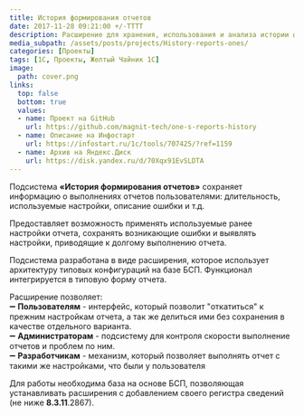 ```yaml
---
title: История формирования отчетов
date: 2017-11-28 09:21:00 +/-TTTT
description: Расширение для хранения, использования и анализа истории формирования отчетов пользователями
media_subpath: /assets/posts/projects/History-reports-ones/
categories: [Проекты]
tags: [1С, Проекты, Желтый Чайник 1С]
image:
  path: cover.png
links:
  top: false
  bottom: true
  values:
  - name: Проект на GitHub
    url: https://github.com/magnit-tech/one-s-reports-history
  - name: Описание на Инфостарт
    url: https://infostart.ru/1c/tools/707425/?ref=1159
  - name: Архив на Яндекс.Диск
    url: https://disk.yandex.ru/d/70Xqx91EvSLDTA
---
```


Подсистема **«История формирования отчетов»** сохраняет информацию о выполнениях отчетов пользователями: длительность, используемые настройки, описание ошибки и т.д.

Предоставляет возможность применять используемые ранее настройки отчета, сохранять возникающие ошибки и выявлять настройки, приводящие к долгому выполнению отчета.

Подсистема разработана в виде расширения, которое использует архитектуру типовых конфигураций на базе БСП. Функционал интегрируется в типовую форму отчета.

Расширение позволяет:  
➖ **Пользователям** - интерфейс, который позволит "откатиться" к прежним настройкам отчета, а так же делиться ими без сохранения в качестве отдельного варианта.  
➖ **Администраторам** - подсистему для контроля скорости выполнение отчетов и проблем по ним.  
➖ **Разработчикам** - механизм, который позволяет выполнять отчет с такими же настройками, что были у пользователя

Для работы необходима база на основе БСП, позволяющая устанавливать расширения с добавлением своего регистра сведений (не ниже **8.3.11**.2867).

